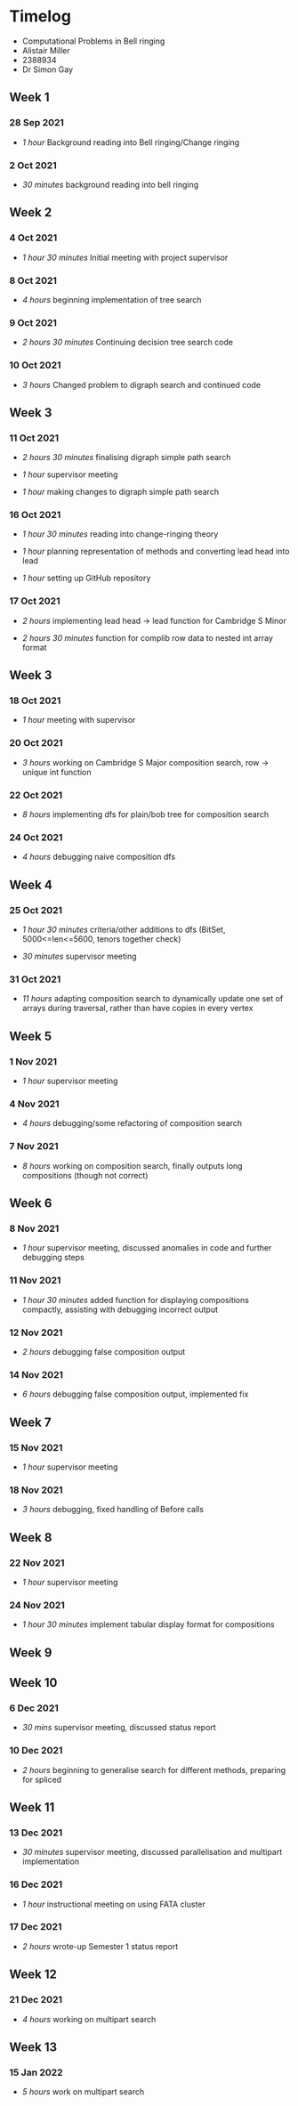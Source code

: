 # Timelog

- Computational Problems in Bell ringing
- Alistair Miller
- 2388934
- Dr Simon Gay

## Week 1

### 28 Sep 2021

* *1 hour* Background reading into Bell ringing/Change ringing

### 2 Oct 2021

* *30 minutes* background reading into bell ringing

## Week 2

### 4 Oct 2021

* *1 hour 30 minutes* Initial meeting with project supervisor

### 8 Oct 2021

* *4 hours* beginning implementation of tree search

### 9 Oct 2021

* *2 hours 30 minutes* Continuing decision tree search code

### 10 Oct 2021

* *3 hours* Changed problem to digraph search and continued code

## Week 3

### 11 Oct 2021

* *2 hours 30 minutes* finalising digraph simple path search

* *1 hour* supervisor meeting

* *1 hour* making changes to digraph simple path search

### 16 Oct 2021

* *1 hour 30 minutes* reading into change-ringing theory

* *1 hour* planning representation of methods and converting lead head into lead

* *1 hour* setting up GitHub repository

### 17 Oct 2021

* *2 hours* implementing lead head -> lead function for Cambridge S Minor

* *2 hours 30 minutes* function for complib row data to nested int array format

## Week 3

### 18 Oct 2021

* *1 hour* meeting with supervisor

### 20 Oct 2021

* *3 hours* working on Cambridge S Major composition search, row -> unique int function

### 22 Oct 2021

* *8 hours* implementing dfs for plain/bob tree for composition search

### 24 Oct 2021

* *4 hours* debugging naive composition dfs

## Week 4

### 25 Oct 2021

* *1 hour 30 minutes* criteria/other additions to dfs (BitSet, 5000<=len<=5600, tenors together check) 

* *30 minutes* supervisor meeting

### 31 Oct 2021

* *11 hours* adapting composition search to dynamically update one set of arrays during traversal, rather than have copies in every vertex

## Week 5

### 1 Nov 2021

* *1 hour* supervisor meeting

### 4 Nov 2021

* *4 hours* debugging/some refactoring of composition search

### 7 Nov 2021

* *8 hours* working on composition search, finally outputs long compositions (though not correct)

## Week 6

### 8 Nov 2021

* *1 hour* supervisor meeting, discussed anomalies in code and further debugging steps

### 11 Nov 2021

* *1 hour 30 minutes* added function for displaying compositions compactly, assisting with debugging incorrect output

### 12 Nov 2021

* *2 hours* debugging false composition output

### 14 Nov 2021

* *6 hours* debugging false composition output, implemented fix

## Week 7

### 15 Nov 2021

* *1 hour* supervisor meeting

### 18 Nov 2021

* *3 hours* debugging, fixed handling of Before calls

## Week 8

### 22 Nov 2021

* *1 hour* supervisor meeting

### 24 Nov 2021

* *1 hour 30 minutes* implement tabular display format for compositions

## Week 9

## Week 10

### 6 Dec 2021

* *30 mins* supervisor meeting, discussed status report

### 10 Dec 2021 

* *2 hours* beginning to generalise search for different methods, preparing for spliced

## Week 11

### 13 Dec 2021

* *30 minutes* supervisor meeting, discussed parallelisation and multipart implementation

### 16 Dec 2021

* *1 hour* instructional meeting on using FATA cluster

### 17 Dec 2021

* *2 hours* wrote-up Semester 1 status report

## Week 12

### 21 Dec 2021

* *4 hours* working on multipart search

## Week 13

### 15 Jan 2022

* *5 hours* work on multipart search




